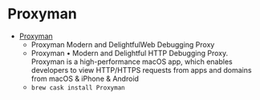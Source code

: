 # Proxyman
- [Proxyman](https://proxyman.io/)
  -  Proxyman Modern and DelightfulWeb Debugging Proxy
  - Proxyman • Modern and Delightful HTTP Debugging Proxy. Proxyman is a high-performance macOS app, which enables developers to view HTTP/HTTPS requests from apps and domains from macOS & iPhone & Android
  - `brew cask install Proxyman`
